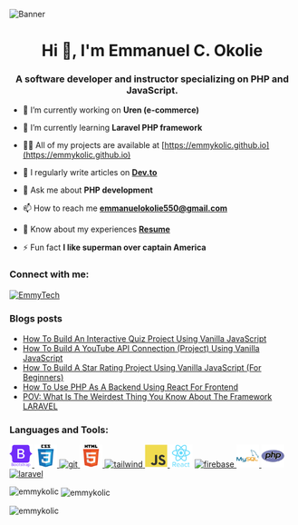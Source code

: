 ![Banner](https://res.cloudinary.com/practicaldev/image/fetch/s---mr01qj4--/c_imagga_scale,f_auto,fl_progressive,h_420,q_auto,w_1000/https://dev-to-uploads.s3.amazonaws.com/uploads/articles/msfpwjoncpf5rzc85k6v.png)

<h1 align="center">Hi 👋, I'm Emmanuel C. Okolie</h1>
<h3 align="center">A software developer and instructor specializing on PHP and JavaScript.</h3>

<!-- <p align="left"> <img src="https://komarev.com/ghpvc/?username=emmykolic&label=Profile%20views&color=0e75b6&style=flat" alt="emmykolic" /> </p> -->

- 🔭 I’m currently working on **Uren (e-commerce)**

- 🌱 I’m currently learning **Laravel PHP framework**

- 👨‍💻 All of my projects are available at [https://emmykolic.github.io](https://emmykolic.github.io)

- 📝 I regularly write articles on **[Dev.to](http://dev.to/emmykolic)**

- 💬 Ask me about **PHP development**

- 📫 How to reach me **emmanuelokolie550@gmail.com**

- 📄 Know about my experiences **[Resume](https://emmykolic.github.io/asset/Emmanuel-Okolie's-CV.pdf)**

- ⚡ Fun fact **I like superman over captain America**

<h3 align="left">Connect with me:</h3>
<p align="left">
<a href="https://www.facebook.com/Emmykolic" target="blank"><img align="center" src="https://raw.githubusercontent.com/rahuldkjain/github-profile-readme-generator/master/src/images/icons/Social/facebook.svg" alt="EmmyTech" height="30" width="40" /></a>
</p>

### Blogs posts

<!-- BLOG-POST-LIST:START -->
- [How To Build An Interactive Quiz Project Using Vanilla JavaScript](https://dev.to/emmykolic/how-to-build-an-interactive-quiz-project-using-vanilla-javascript-jdh)
- [How To Build A YouTube API Connection &lpar;Project&rpar; Using Vanilla JavaScript](https://dev.to/emmykolic/how-to-build-a-youtube-api-connection-project-using-vanilla-javascript-31)
- [How To Build A Star Rating Project Using Vanilla JavaScript &lpar;For Beginners&rpar;](https://dev.to/emmykolic/how-to-build-a-star-rating-project-using-vanilla-javascript-for-beginners-jch)
- [How To Use PHP As A Backend Using React For Frontend](https://dev.to/emmykolic/how-to-use-php-as-a-backend-using-react-for-frontend-3dca)
- [POV: What Is The Weirdest Thing You Know About The Framework LARAVEL](https://dev.to/emmykolic/pov-what-is-the-weirdest-thing-you-know-about-the-framework-laravel-1bjl)
<!-- BLOG-POST-LIST:END -->

<h3 align="left">Languages and Tools:</h3>
<p align="left"> <a href="https://getbootstrap.com" target="_blank" rel="noreferrer"> <img src="https://raw.githubusercontent.com/devicons/devicon/master/icons/bootstrap/bootstrap-plain-wordmark.svg" alt="bootstrap" width="40" height="40"/> </a> <a href="https://www.w3schools.com/css/" target="_blank" rel="noreferrer"> <img src="https://raw.githubusercontent.com/devicons/devicon/master/icons/css3/css3-original-wordmark.svg" alt="css3" width="40" height="40"/> </a> <a href="https://git-scm.com/" target="_blank" rel="noreferrer"> <img src="https://www.vectorlogo.zone/logos/git-scm/git-scm-icon.svg" alt="git" width="40" height="40"/> </a> <a href="https://www.w3.org/html/" target="_blank" rel="noreferrer"> <img src="https://raw.githubusercontent.com/devicons/devicon/master/icons/html5/html5-original-wordmark.svg" alt="html5" width="40" height="40"/> <a href="https://tailwindcss.com/" target="_blank" rel="noreferrer"> <img src="https://www.vectorlogo.zone/logos/tailwindcss/tailwindcss-icon.svg" alt="tailwind" width="40" height="40"/>  </a> <a href="https://developer.mozilla.org/en-US/docs/Web/JavaScript" target="_blank" rel="noreferrer"> <img src="https://raw.githubusercontent.com/devicons/devicon/master/icons/javascript/javascript-original.svg" alt="javascript" width="40" height="40"/> </a> <a href="https://reactjs.org/" target="_blank" rel="noreferrer"> <img src="https://raw.githubusercontent.com/devicons/devicon/master/icons/react/react-original-wordmark.svg" alt="react" width="40" height="40"/></a> <a href="https://firebase.google.com/" target="_blank" rel="noreferrer"> <img src="https://www.vectorlogo.zone/logos/firebase/firebase-icon.svg" alt="firebase" width="40" height="40"/> </a> <a href="https://www.mysql.com/" target="_blank" rel="noreferrer"> <img src="https://raw.githubusercontent.com/devicons/devicon/master/icons/mysql/mysql-original-wordmark.svg" alt="mysql" width="40" height="40"/> </a> <a href="https://www.php.net" target="_blank" rel="noreferrer"> <img src="https://raw.githubusercontent.com/devicons/devicon/master/icons/php/php-original.svg" alt="php" width="40" height="40"/></a> <a href="https://laravel.com/" target="_blank" rel="noreferrer"> <img src="https://www.vectorlogo.zone/logos/laravel/laravel-ar21.svg" alt="laravel" width="50" height="50"/> </a> </p>

<p><img align="left" src="https://github-readme-stats.vercel.app/api/top-langs?username=emmykolic&show_icons=true&locale=en&layout=compact" alt="emmykolic" /></p>

<p>&nbsp;<img align="center" src="https://github-readme-stats.vercel.app/api?username=emmykolic&show_icons=true&locale=en" alt="emmykolic" /></p>

<p><img align="center" src="https://github-readme-streak-stats.herokuapp.com/?user=emmykolic&" alt="emmykolic" /></p>
